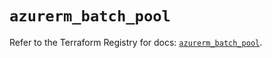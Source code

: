 # `azurerm_batch_pool`

Refer to the Terraform Registry for docs: [`azurerm_batch_pool`](https://registry.terraform.io/providers/hashicorp/azurerm/4.33.0/docs/resources/batch_pool).
